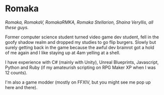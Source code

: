 # Romaka
*Romaka, RomakaV, RomakaRMKA, Romaka Stellarion, Shaina Veryllis, all these guys.*

Former computer science student turned video game dev student, fell in the goofy shadow realm and dropped my studies to go flip burgers.
Slowly but surely getting back in the game because the awful dev brainrot got a hold of me again and I like staying up at 4am yelling at a shell.

I have experience with C# (mainly with Unity), Unreal Blueprints, Javascript, Python and Ruby (if my amateurish scripting on RPG Maker XP when I was 12 counts).

I'm also a game modder (mostly on FFXIV, but you might see me pop up here and there).
